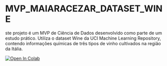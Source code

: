 # MVP_MAIARACEZAR_DATASET_WINE
ste projeto é um MVP de Ciência de Dados desenvolvido como parte de um estudo prático. Utiliza o dataset Wine da UCI Machine Learning Repository, contendo informações químicas de três tipos de vinho cultivados na região da Itália.

[![Open In Colab](https://colab.research.google.com/assets/colab-badge.svg)](https://colab.research.google.com/github/maiaracezar/mvp_maiaracezar_dataset_wine/blob/main/wine_analysis.ipynb)

